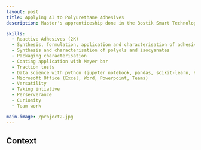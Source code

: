 ```yaml
---
layout: post
title: Applying AI to Polyurethane Adhesives
description: Master's apprenticeship done in the Bostik Smart Technology within the Polyurethane Flexible Lamination team

skills: 
  - Reactive Adhesives (2K)
  - Synthesis, formulation, application and characterisation of adhesives
  - Synthesis and characterisation of polyols and isocyanates
  - Packaging characterisation
  - Coating application with Meyer bar
  - Traction tests
  - Data science with python (jupyter notebook, pandas, scikit-learn, RDKit)
  - Microsoft Office (Excel, Word, Powerpoint, Teams)
  - Versatility
  - Taking intiative
  - Perserverance
  - Curiosity
  - Team work

main-image: /project2.jpg
---
```

## Context
